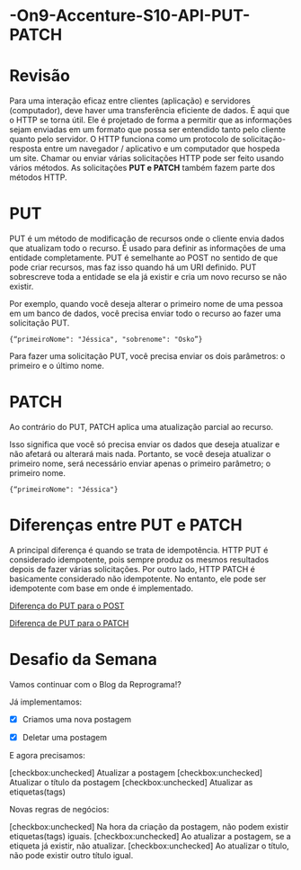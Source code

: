 # -On9-Accenture-S10-API-PUT-PATCH


# Revisão 

Para uma interação eficaz entre clientes (aplicação) e servidores (computador), deve haver uma transferência eficiente de dados. É aqui que o HTTP se torna útil. Ele é projetado de forma a permitir que as informações sejam enviadas em um formato que possa ser entendido tanto pelo cliente quanto pelo servidor. O HTTP funciona como um protocolo de solicitação-resposta entre um navegador / aplicativo e um computador que hospeda um site. Chamar ou enviar várias solicitações HTTP pode ser feito usando vários métodos. As solicitações **PUT e PATCH** também fazem parte dos métodos HTTP.

# PUT 

PUT é um método de modificação de recursos onde o cliente envia dados que atualizam todo o recurso. É usado para definir as informações de uma entidade completamente. PUT é semelhante ao POST no sentido de que pode criar recursos, mas faz isso quando há um URI definido. PUT sobrescreve toda a entidade se ela já existir e cria um novo recurso se não existir.

Por exemplo, quando você deseja alterar o primeiro nome de uma pessoa em um banco de dados, você precisa enviar todo o recurso ao fazer uma solicitação PUT.

```
{“primeiroNome": "Jéssica", "sobrenome": "Osko”}
```
Para fazer uma solicitação PUT, você precisa enviar os dois parâmetros: o primeiro e o último nome.

# PATCH

Ao contrário do PUT, PATCH aplica uma atualização parcial ao recurso.

Isso significa que você só precisa enviar os dados que deseja atualizar e não afetará ou alterará mais nada. Portanto, se você deseja atualizar o primeiro nome, será necessário enviar apenas o primeiro parâmetro; o primeiro nome.

```
{“primeiroNome": "Jéssica"}
```


# Diferenças entre PUT e PATCH

A principal diferença é quando se trata de idempotência. HTTP PUT é considerado idempotente, pois sempre produz os mesmos resultados depois de fazer várias solicitações. Por outro lado, HTTP PATCH é basicamente considerado não idempotente. No entanto, ele pode ser idempotente com base em onde é implementado.



[Diferença do PUT para o POST](https://pt.stackoverflow.com/questions/92870/qual-%C3%A9-a-diferen%C3%A7a-entre-o-m%C3%A9todo-put-e-o-post#:~:text=PUT%20%C3%A9%20uma%20opera%C3%A7%C3%A3o%20idempotente,como%20voc%C3%AA%20enviou%2C%20independente%20do)

[Diferença de PUT para o PATCH](https://pt.stackoverflow.com/questions/217894/qual-%C3%A9-a-diferen%C3%A7a-entre-o-m%C3%A9todo-put-e-o-patch)


# Desafio da Semana

Vamos continuar com o Blog da Reprograma!?

Já implementamos:

- [X] Criamos uma nova postagem

- [X] Deletar uma postagem

E agora precisamos:

 [checkbox:unchecked] Atualizar a postagem
 [checkbox:unchecked] Atualizar o título da postagem
 [checkbox:unchecked] Atualizar as etiquetas(tags)


Novas regras de negócios:

[checkbox:unchecked] Na hora da criação da postagem, não podem existir etiquetas(tags) iguais.
[checkbox:unchecked] Ao atualizar a postagem, se a etiqueta já existir, não atualizar. 
[checkbox:unchecked] Ao atualizar o título, não pode existir outro título igual.


